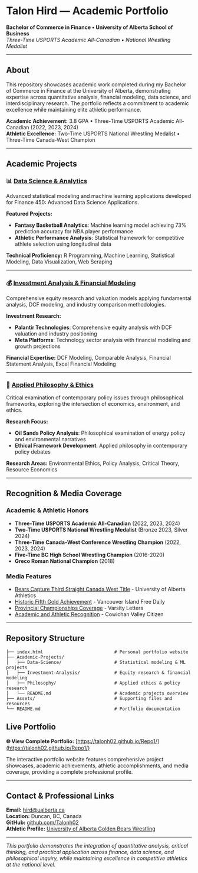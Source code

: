 # Talon Hird — Academic Portfolio

**Bachelor of Commerce in Finance • University of Alberta School of Business**  
*Three-Time USPORTS Academic All-Canadian • National Wrestling Medalist*

---

## About

This repository showcases academic work completed during my Bachelor of Commerce in Finance at the University of Alberta, demonstrating expertise across quantitative analysis, financial modeling, data science, and interdisciplinary research. The portfolio reflects a commitment to academic excellence while maintaining elite athletic performance.

**Academic Achievement:** 3.8 GPA • Three-Time USPORTS Academic All-Canadian (2022, 2023, 2024)  
**Athletic Excellence:** Two-Time USPORTS National Wrestling Medalist • Three-Time Canada-West Champion

---

## Academic Projects

### 📊 [Data Science & Analytics](./Academic-Projects/Data-Science/)
Advanced statistical modeling and machine learning applications developed for Finance 450: Advanced Data Science Applications.

**Featured Projects:**
- **Fantasy Basketball Analytics**: Machine learning model achieving 73% prediction accuracy for NBA player performance
- **Athletic Performance Analysis**: Statistical framework for competitive athlete selection using longitudinal data

**Technical Proficiency:** R Programming, Machine Learning, Statistical Modeling, Data Visualization, Web Scraping

---

### 💰 [Investment Analysis & Financial Modeling](./Academic-Projects/Investment-Analysis/)
Comprehensive equity research and valuation models applying fundamental analysis, DCF modeling, and industry comparison methodologies.

**Investment Research:**
- **Palantir Technologies**: Comprehensive equity analysis with DCF valuation and industry positioning
- **Meta Platforms**: Technology sector analysis with financial modeling and growth projections

**Financial Expertise:** DCF Modeling, Comparable Analysis, Financial Statement Analysis, Excel Financial Modeling

---

### 🎯 [Applied Philosophy & Ethics](./Academic-Projects/Philosophy/)
Critical examination of contemporary policy issues through philosophical frameworks, exploring the intersection of economics, environment, and ethics.

**Research Focus:**
- **Oil Sands Policy Analysis**: Philosophical examination of energy policy and environmental narratives
- **Ethical Framework Development**: Applied philosophy in contemporary policy debates

**Research Areas:** Environmental Ethics, Policy Analysis, Critical Theory, Resource Economics

---

## Recognition & Media Coverage

### Academic & Athletic Honors
- **Three-Time USPORTS Academic All-Canadian** (2022, 2023, 2024)
- **Two-Time USPORTS National Wrestling Medalist** (Bronze 2023, Silver 2024)
- **Three-Time Canada-West Conference Wrestling Champion** (2022, 2023, 2024)
- **Five-Time BC High School Wrestling Champion** (2016-2020)
- **Greco Roman National Champion** (2018)

### Media Features
- [Bears Capture Third Straight Canada West Title](https://bearsandpandas.ca/news/2024/2/10/wrestling-bears-capture-third-straight-canada-west-title.aspx) - University of Alberta Athletics
- [Historic Fifth Gold Achievement](https://www.vancouverislandfreedaily.com/sports/cowichan-wrestler-wins-historic-fifth-gold-in-five-years-7190827) - Vancouver Island Free Daily
- [Provincial Championships Coverage](https://varsityletters.ca/b-c-high-school-wrestling-championships-2020-maple-ridges-ramblers-cowichans-hird-make-their-mark-on-lec-mats/) - Varsity Letters
- [Academic and Athletic Recognition](https://www.cowichanvalleycitizen.com/sports/provincial-success-stands-out-at-cowichan-secondary-awards-811289) - Cowichan Valley Citizen

---

## Repository Structure

```
├── index.html                           # Personal portfolio website
├── Academic-Projects/
│   ├── Data-Science/                    # Statistical modeling & ML projects
│   ├── Investment-Analysis/             # Equity research & financial modeling
│   ├── Philosophy/                      # Applied ethics & policy research
│   └── README.md                        # Academic projects overview
├── Assets/                              # Supporting files and resources
└── README.md                            # Portfolio documentation
```

## Live Portfolio

**🌐 View Complete Portfolio:** [https://talonh02.github.io/Repo1/](https://talonh02.github.io/Repo1/)

The interactive portfolio website features comprehensive project showcases, academic achievements, athletic accomplishments, and media coverage, providing a complete professional profile.

---

## Contact & Professional Links

**Email:** hird@ualberta.ca  
**Location:** Duncan, BC, Canada  
**GitHub:** [github.com/Talonh02](https://github.com/Talonh02)  
**Athletic Profile:** [University of Alberta Golden Bears Wrestling](https://bearsandpandas.ca/sports/wrestling/roster/talon-hird/139)

---

*This portfolio demonstrates the integration of quantitative analysis, critical thinking, and practical application across finance, data science, and philosophical inquiry, while maintaining excellence in competitive athletics at the national level.*
